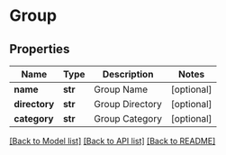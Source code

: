 # Group


## Properties
Name | Type | Description | Notes
------------ | ------------- | ------------- | -------------
**name** | **str** | Group Name | [optional] 
**directory** | **str** | Group Directory | [optional] 
**category** | **str** | Group Category | [optional] 

[[Back to Model list]](../README.md#documentation-for-models) [[Back to API list]](../README.md#documentation-for-api-endpoints) [[Back to README]](../README.md)


